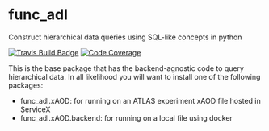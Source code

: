 # func_adl
 Construct hierarchical data queries using SQL-like concepts in python

[![Travis Build Badge](https://travis-ci.org/iris-hep/func_adl.svg?branch=master)](https://travis-ci.org/iris-hep/func_adl)
[![Code Coverage](https://codecov.io/gh/iris-hep/func_adl/graph/badge.svg)](https://codecov.io/gh/iris-hep/func_adl)

This is the base package that has the backend-agnostic code to query hierarchical data. In all likelihood you will want to install
one of the following packages:

- func_adl.xAOD: for running on an ATLAS experiment xAOD file hosted in ServiceX
- func_adl.xAOD.backend: for running on a local file using docker

